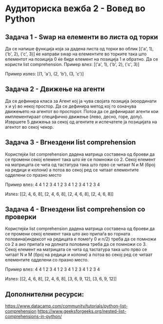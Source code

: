 ﻿# Аудиториска вежба 2 - Вовед во Python

## Задача 1 - Swap на елементи во листа од торки

Да се напише функција која за дадена листа од торки во облик [('a', 1), ('b', 2), ('c', 3)] ќе направи swap на елементите во торките така што елементот на позиција 0 ќе биде елемент на позиција 1 и обратно. Да се користи list comprehension.
Пример влез:
[('a', 1), ('b', 2), ('c', 3)]

Пример излез:
[(1, 'a'), (2, 'b'), (3, 'c')]


## Задача 2 - Движење на агенти

Да се дефинира класа за Агент кој ја чува својата позиција (координати x и y) во некој простор. Да се дефинира метод кој го означува движењето на агентот во просторот. Потоа да се дефинираат агенти кои имплементираат специфично движење (лево, десно, горе, долу). Извршете 5 движења за секој од агентите и испечатете ја позицијата на агентот во секој чекор.

## Задача 3 - Вгнездени list comprehension
Користејќи list comprehension дадена матрица составена од броеви да се промени секој елемент така што ќе се помножи со 2. Секој елемент на матрицата се чита од тастатура така што прво се читаат N и M (број на редици и колони) а потоа во секој ред се читаат елементите одделени со празно место

Пример влез:
4
4
1 2 3 4
1 2 3 4
1 2 3 4
1 2 3 4

Излез:
[[2, 4, 6, 8], [2, 4, 6, 8], [2, 4, 6, 8], [2, 4, 6, 8]]


## Задача 4 - Вгнездени list comprehension со проверки
Користејќи list comprehension дадена матрица составена од броеви да се промени секој елемент така што ако припаѓа во горната половина(индексот на редицата е помеѓу 0 и n/2) треба да се помножи со 2 а ако припаѓа на долната половина треба да се помножи со 3. Секој елемент на матрицата се чита од тастатура така што прво се читаат N и M (број на редици и колони) а потоа во секој ред се читаат елементите одделени со празно место.

Пример влез:
4
4
1 2 3 4
1 2 3 4
1 2 3 4
1 2 3 4

Излез:
[[2, 4, 6, 8], [2, 4, 6, 8], [3, 6, 9, 12], [3, 6, 9, 12]]



## Дополнителни ресурси:
https://www.datacamp.com/community/tutorials/python-list-comprehension
https://www.geeksforgeeks.org/nested-list-comprehensions-in-python/
